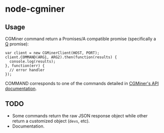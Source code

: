 node-cgminer
============

Usage
-----

CGMiner command return a Promises/A compatible promise (specifically a [Q](https://github.com/kriskowal/q) promise):

    var client = new CGMinerClient(HOST, PORT);
    client.COMMAND(ARG1, ARG2).then(function(results) {
      console.log(results);
    }, function(err) {
      // error handler
    });

COMMAND corresponds to one of the commands detailed in [CGMiner's API documentation](https://github.com/ckolivas/cgminer/blob/master/API-README).

TODO
----

* Some commands return the raw JSON response object while other return a customized object (`devs`, etc).
* Documentation.